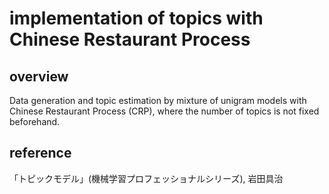 # implementation of topics with Chinese Restaurant Process

## overview
Data generation and topic estimation by mixture of unigram models
with Chinese Restaurant Process (CRP),
where the number of topics is not fixed beforehand.

## reference
「トピックモデル」(機械学習プロフェッショナルシリーズ), 岩田具治